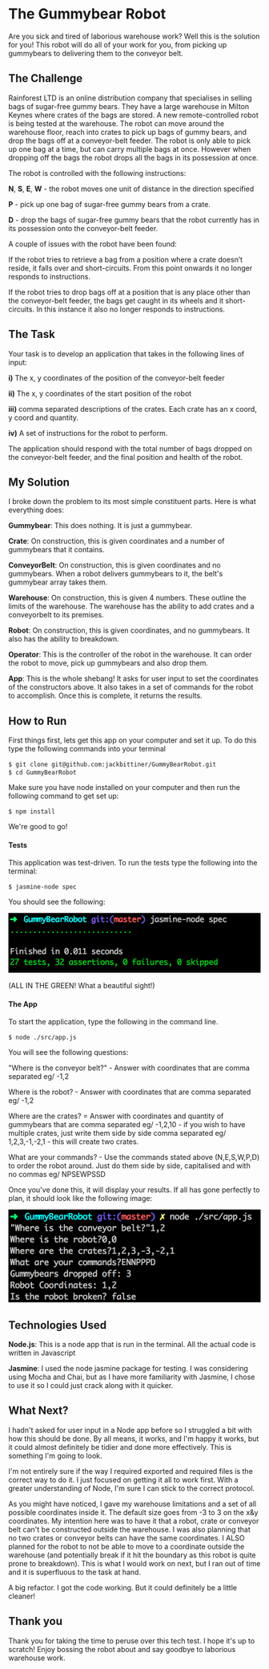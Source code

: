 # The Gummybear Robot

Are you sick and tired of laborious warehouse work? Well this is the solution for
you! This robot will do all of your work for you, from picking up gummybears to
delivering them to the conveyor belt.

## The Challenge

Rainforest LTD is an online distribution company that specialises in selling bags
of sugar-free gummy bears.  They have a large warehouse in Milton Keynes where
crates of the bags are stored.
A new remote-controlled robot is being tested at the warehouse.  The robot can
move around the warehouse floor, reach into crates to pick up bags of gummy bears,
and drop the bags off at a conveyor-belt feeder. The robot is only able to pick up
one bag at a time, but can carry multiple bags at once.  However when dropping
off the bags the robot drops all the bags in its possession at once.

The robot is controlled with the following instructions:

   __N__, __S__, __E__, __W__  - the robot moves one unit of distance in the
   direction specified

   __P__ - pick up one bag of sugar-free gummy bears from a crate.

   __D__ - drop the bags of sugar-free gummy bears that the robot currently has in its possession onto the conveyor-belt feeder.

   A couple of issues with the robot have been found:

   If the robot tries to retrieve a bag from a position where a crate doesn’t reside, it falls over and short-circuits.  From this point onwards it no longer responds to instructions.

   If the robot tries to drop bags off at a position that is any place other than the conveyor-belt feeder, the bags get caught in its wheels and it short-circuits.  In this instance it also no longer responds to instructions.

## The Task

Your task is to develop an application that takes in the following lines of input:

__i)__ The x, y coordinates of the position of the conveyor-belt feeder

__ii)__ The x, y coordinates of the start position of the robot

__iii)__ comma separated descriptions of the crates.  Each crate has an x coord, y coord and quantity.

__iv)__ A set of instructions for the robot to perform.

The application should respond with the total number of bags dropped on the conveyor-belt feeder, and the final position and health of the robot.

## My Solution

I broke down the problem to its most simple constituent parts. Here is what everything
does:

__Gummybear__: This does nothing. It is just a gummybear.

__Crate__: On construction, this is given coordinates and a number of gummybears that
it contains.

__ConveyorBelt__: On construction, this is given coordinates and no gummybears. When
a robot delivers gummybears to it, the belt's gummybear array takes them.

__Warehouse__: On construction, this is given 4 numbers. These outline the limits
of the warehouse. The warehouse has the ability to add crates and a conveyorbelt to
its premises.

__Robot__: On construction, this is given coordinates, and no gummybears. It also has
the ability to breakdown.

__Operator__: This is the controller of the robot in the warehouse. It can order
the robot to move, pick up gummybears and also drop them.

__App__: This is the whole shebang! It asks for user input to set the coordinates of
the constructors above. It also takes in a set of commands for the robot to accomplish.
Once this is complete, it returns the results.

## How to Run

First things first, lets get this app on your computer and set it up. To do
this type the following commands into your terminal

```
$ git clone git@github.com:jackbittiner/GummyBearRobot.git
$ cd GummyBearRobot
```

Make sure you have node installed on your computer and then run the following
command to get set up:

```
$ npm install
```

We're good to go!

#### Tests

This application was test-driven. To run the tests type the following into
the terminal:

```
$ jasmine-node spec
```

You should see the following:

![Jasmine Tests](./img/jasmine.png)

(ALL IN THE GREEN! What a beautiful sight!)

#### The App

To start the application, type the following in the command line.

```
$ node ./src/app.js
```

You will see the following questions:

"Where is the conveyor belt?" - Answer with coordinates that are comma
separated eg/ -1,2

Where is the robot? - Answer with coordinates that are comma
separated eg/ -1,2

Where are the crates? = Answer with coordinates and quantity of gummybears
that are comma separated eg/ -1,2,10 - if you wish to have multiple crates,
just write them side by side comma separated eg/ 1,2,3,-1,-2,1 - this will
create two crates.

What are your commands? - Use the commands stated above (N,E,S,W,P,D) to order
the robot around. Just do them side by side, capitalised and with no commas eg/
NPSEWPSSD

Once you've done this, it will display your results. If all has gone perfectly
to plan, it should look like the following image:

![App Run](./img/app.png)

## Technologies Used

__Node.js__: This is a node app that is run in the terminal.
All the actual code is written in Javascript

__Jasmine__: I used the node jasmine package for testing. I was
considering using Mocha and Chai, but as I have more familiarity with
Jasmine, I chose to use it so I could just crack along with it quicker.

## What Next?

I hadn't asked for user input in a Node app before so I struggled a bit with
how this should be done. By all means, it works, and I'm happy it works, but it
could almost definitely be tidier and done more effectively. This is something
I'm going to look.

I'm not entirely sure if the way I required exported and required files is the
correct way to do it. I just focused on getting it all to work first. With a
greater understanding of Node, I'm sure I can stick to the correct protocol.

As you might have noticed, I gave my warehouse limitations and a set of all
possible coordinates inside it. The default size goes from -3 to 3 on the x&y coordinates.
My intention here was to have it that a robot,
crate or conveyor belt can't be constructed outside the warehouse. I was also
planning that no two crates or conveyor belts can have the same coordinates.
I ALSO planned for the robot to not be able to move to a coordinate outside
the warehouse (and potentially break if it hit the boundary as this robot is
quite prone to breakdown). This is what I would work on next, but I ran out of
time and it is superfluous to the task at hand.

A big refactor. I got the code working. But it could definitely be a little
cleaner!

## Thank you

Thank you for taking the time to peruse over this tech test. I hope it's up to
scratch! Enjoy bossing the robot about and say goodbye to laborious warehouse
work.
